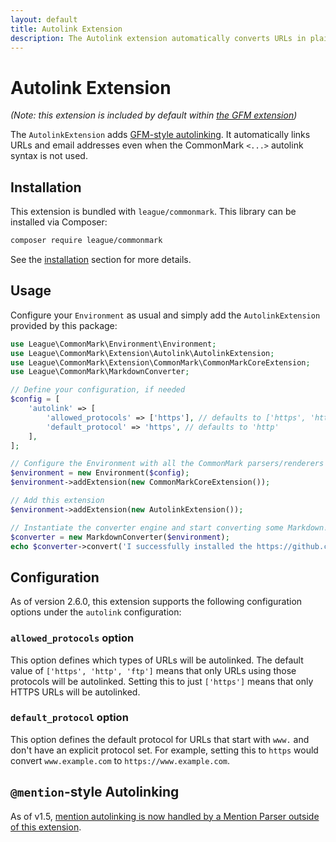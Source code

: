 ```yaml
---
layout: default
title: Autolink Extension
description: The Autolink extension automatically converts URLs in plain text to clickable links
---
```


# Autolink Extension

_(Note: this extension is included by default within [the GFM extension](/2.6/extensions/github-flavored-markdown/))_

The `AutolinkExtension` adds [GFM-style autolinking][link-gfm-spec-autolinking].  It automatically links URLs and email addresses even when the CommonMark `<...>` autolink syntax is not used.

## Installation

This extension is bundled with `league/commonmark`. This library can be installed via Composer:

```bash
composer require league/commonmark
```

See the [installation](/2.6/installation/) section for more details.

## Usage

Configure your `Environment` as usual and simply add the `AutolinkExtension` provided by this package:

```php
use League\CommonMark\Environment\Environment;
use League\CommonMark\Extension\Autolink\AutolinkExtension;
use League\CommonMark\Extension\CommonMark\CommonMarkCoreExtension;
use League\CommonMark\MarkdownConverter;

// Define your configuration, if needed
$config = [
    'autolink' => [
        'allowed_protocols' => ['https'], // defaults to ['https', 'http', 'ftp']
        'default_protocol' => 'https', // defaults to 'http'
    ],
];

// Configure the Environment with all the CommonMark parsers/renderers
$environment = new Environment($config);
$environment->addExtension(new CommonMarkCoreExtension());

// Add this extension
$environment->addExtension(new AutolinkExtension());

// Instantiate the converter engine and start converting some Markdown!
$converter = new MarkdownConverter($environment);
echo $converter->convert('I successfully installed the https://github.com/thephpleague/commonmark project with the Autolink extension!');
```

## Configuration

As of version 2.6.0, this extension supports the following configuration options under the `autolink` configuration:

### `allowed_protocols` option

This option defines which types of URLs will be autolinked. The default value of `['https', 'http', 'ftp']` means that only URLs using those protocols will be autolinked. Setting this to just `['https']` means that only HTTPS URLs will be autolinked.

### `default_protocol` option

This option defines the default protocol for URLs that start with `www.` and don't have an explicit protocol set. For example, setting this to `https` would convert `www.example.com` to `https://www.example.com`.

## `@mention`-style Autolinking

As of v1.5, [mention autolinking is now handled by a Mention Parser outside of this extension](/2.6/extensions/mentions/).

[link-gfm-spec-autolinking]: https://github.github.com/gfm/#autolinks-extension-
